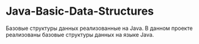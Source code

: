# Java-Basic-Data-Structures
Базовые структуры данных реализованные на Java.
В данном проекте реализованы базовые структуры данных на языке Java.
